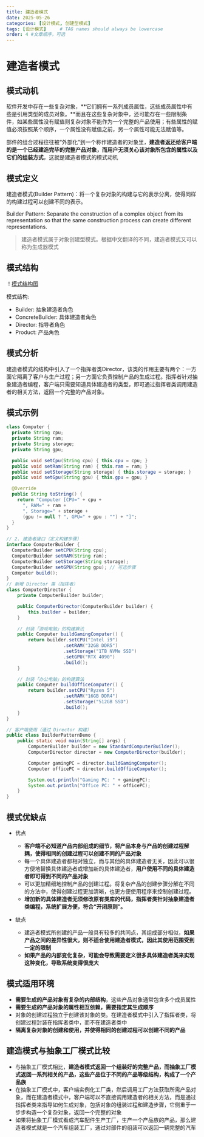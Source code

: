 ```yaml
---
title: 建造者模式
date: 2025-05-26
categories: [设计模式, 创建型模式]
tags: [设计模式]     # TAG names should always be lowercase
order: 4 #文章顺序，可选
---
```


# 建造者模式

## 模式动机

软件开发中存在一些复杂对象，**它们拥有一系列成员属性，这些成员属性中有些是引用类型的成员对象。**而且在这些复杂对象中，还可能存在一些限制条件，如某些属性没有赋值则复杂对象不能作为一个完整的产品使用；有些属性的赋值必须按照某个顺序，一个属性没有赋值之前，另一个属性可能无法赋值等。

部件的组合过程往往被“外部化”到一个称作建造者的对象里，**建造者返还给客户端的是一个已经建造完毕的完整产品对象，而用户无须关心该对象所包含的属性以及它们的组装方式**，这就是建造者模式的模式动机

## 模式定义

建造者模式(Builder Pattern)：将一个复杂对象的构建与它的表示分离，使得同样的构建过程可以创建不同的表示。

Builder Pattern: Separate the construction of a complex object from its representation so that the same construction process can create different representations.

> 建造者模式属于对象创建型模式。根据中文翻译的不同，建造者模式又可以称为生成器模式

## 模式结构

！[模式结构图](/assets/img/建造者模式结构图.png)

模式结构:
- Builder: 抽象建造者角色
- ConcreteBuilder: 具体建造者角色
- Director: 指导者角色
- Product: 产品角色
  
## 模式分析

建造者模式的结构中引入了一个指挥者类Director，该类的作用主要有两个：一方面它隔离了客户与生产过程；另一方面它负责控制产品的生成过程。指挥者针对抽象建造者编程，客户端只需要知道具体建造者的类型，即可通过指挥者类调用建造者的相关方法，返回一个完整的产品对象。

## 模式示例

```java
class Computer {
  private String cpu;
  private String ram;
  private String storage;
  private String gpu;

  public void setCpu(String cpu) { this.cpu = cpu; }
  public void setRam(String ram) { this.ram = ram; }
  public void setStorage(String storage) { this.storage = storage; }
  public void setGpu(String gpu) { this.gpu = gpu; }

  @Override
  public String toString() {
    return "Computer [CPU=" + cpu +
      ", RAM=" + ram +
      ", Storage=" + storage +
      (gpu != null ? ", GPU=" + gpu : "") + "]";
  }
}

// 2. 建造者接口（定义构建步骤）
interface ComputerBuilder {
  ComputerBuilder setCPU(String cpu);
  ComputerBuilder setRAM(String ram);
  ComputerBuilder setStorage(String storage);
  ComputerBuilder setGPU(String gpu); // 可选步骤
  Computer build();
}
// 新增 Director 类（指挥者）
class ComputerDirector {
    private ComputerBuilder builder;

    public ComputerDirector(ComputerBuilder builder) {
        this.builder = builder;
    }

    // 封装「游戏电脑」的构建算法
    public Computer buildGamingComputer() {
        return builder.setCPU("Intel i9")
                     .setRAM("32GB DDR5")
                     .setStorage("1TB NVMe SSD")
                     .setGPU("RTX 4090")
                     .build();
    }

    // 封装「办公电脑」的构建算法
    public Computer buildOfficeComputer() {
        return builder.setCPU("Ryzen 5")
                     .setRAM("16GB DDR4")
                     .setStorage("512GB SSD")
                     .build();
    }
}

// 客户端使用（通过 Director 构建）
public class BuilderPatternDemo {
    public static void main(String[] args) {
        ComputerBuilder builder = new StandardComputerBuilder();
        ComputerDirector director = new ComputerDirector(builder);

        Computer gamingPC = director.buildGamingComputer();
        Computer officePC = director.buildOfficeComputer();

        System.out.println("Gaming PC: " + gamingPC);
        System.out.println("Office PC: " + officePC);
    }
}
```

## 模式优缺点

- 优点
  - **客户端不必知道产品内部组成的细节，将产品本身与产品的创建过程解耦，使得相同的创建过程可以创建不同的产品对象**
  - 每一个具体建造者都相对独立，而与其他的具体建造者无关，因此可以很方便地替换具体建造者或增加新的具体建造者，**用户使用不同的具体建造者即可得到不同的产品对象**
  - 可以更加精细地控制产品的创建过程。将复杂产品的创建步骤分解在不同的方法中，使得创建过程更加清晰，也更方便使用程序来控制创建过程。
  - **增加新的具体建造者无须修改原有类库的代码，指挥者类针对抽象建造者类编程，系统扩展方便，符合“开闭原则”。**

- 缺点
  - 建造者模式所创建的产品一般具有较多的共同点，其组成部分相似，**如果产品之间的差异性很大，则不适合使用建造者模式，因此其使用范围受到一定的限制**
  - **如果产品的内部变化复杂，可能会导致需要定义很多具体建造者类来实现这种变化，导致系统变得很庞大**

## 模式适用环境
- **需要生成的产品对象有复杂的内部结构**，这些产品对象通常包含多个成员属性
- **需要生成的产品对象的属性相互依赖，需要指定其生成顺序**
- 对象的创建过程独立于创建该对象的类。在建造者模式中引入了指挥者类，将创建过程封装在指挥者类中，而不在建造者类中
- **隔离复杂对象的创建和使用，并使得相同的创建过程可以创建不同的产品**

## 建造模式与抽象工厂模式比较
- 与抽象工厂模式相比，**建造者模式返回一个组装好的完整产品，而抽象工厂模式返回一系列相关的产品，这些产品位于不同的产品等级结构，构成了一个产品族**
- 在抽象工厂模式中，客户端实例化工厂类，然后调用工厂方法获取所需产品对象，而在建造者模式中，客户端可以不直接调用建造者的相关方法，而是通过指挥者类来指导如何生成对象，包括对象的组装过程和建造步骤，它侧重于一步步构造一个复杂对象，返回一个完整的对象
- 如果将抽象工厂模式看成汽车配件生产工厂，生产一个产品族的产品，那么建造者模式就是一个汽车组装工厂，通过对部件的组装可以返回一辆完整的汽车


